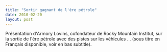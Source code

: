 ```yaml
---
title: "Sortir gagnant de l'ère pétrole"
date: 2010-02-20
layout: post
---
```


<p>Présentation d'Armory Lovins, cofondateur de Rocky Mountain Institut, sur la sortie de l'ère pétrole avec des pistes sur les véhicules ... (sous titre en Français disponible, voir en bas subtitle).</p> <p style="text-align: center">  </p>